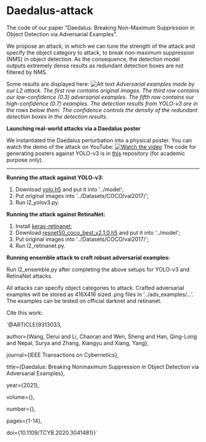 # Daedalus-attack
The code of our paper "Daedalus: Breaking Non-Maximum Suppression in Object Detection via Adversarial Examples".

We propose an attack, in which we can tune the strength of the attack and specify the object category to attack, to break non-maximum suppression (NMS) in object detection. As the consequence, the detection model outputs extremely dense results as redundant detection boxes are not filtered by NMS.

Some results are displayed here:
![Alt text](resources/l2attack.jpg)
*Adversarial examples made by our L2 attack. The first row contains original images. The third row contains our low-confidence (0.3) adversarial examples. The fifth row contains our high-confidence (0.7) examples. The detection results from YOLO-v3 are in the rows below them. The confidence controls the density of the redundant detection boxes in the detection results.*

**Launching real-world attacks via a Daedalus poster**

We instantiated the Daedalus perturbation into a physical poster. You can watch the demo of the attack on YouTube:
[![Watch the video](https://img.youtube.com/vi/U1LsTl8vufM/maxresdefault.jpg)](https://www.youtube.com/watch?v=U1LsTl8vufM)
The code for generating posters against YOLO-v3 is in [this](https://github.com/NeuralSec/Daedalus-physical) repository (for academic purpose only).

---

**Running the attack against YOLO-v3:**

1. Download [yolo.h5](https://1drv.ms/u/s!AqftEu9YAdEGidZ7vEm-4v4c2sV-Lw) and put it into '../model';
2. Put original images into '../Datasets/COCO/val2017/';
3. Run l2_yolov3.py.

**Running the attack against RetinaNet:**

1. Install [keras-retinanet](https://github.com/fizyr/keras-retinanet);
2. Download [resnet50_coco_best_v2.1.0.h5](https://drive.google.com/file/d/1N6Xg5SOW8Ic4hpC8PoIRvggcstx0HcXw/view?usp=sharing) and put it into '../model';
3. Put original images into '../Datasets/COCO/val2017/';
4. Run l2_retinanet.py.

**Running ensemble attack to craft robust adversarial examples:**

Run l2_ensemble.py after completing the above setups for YOLO-v3 and RetinaNet attacks.

All attacks can specify object categories to attack. Crafted adversarial examples will be stored as 416X416 sized .png files in '../adv_examples/...'. The examples can be tested on official darknet and retinanet.

Cite this work:

`@ARTICLE{9313033,
  
  author={Wang, Derui and Li, Chaoran and Wen, Sheng and Han, Qing-Long and Nepal, Surya and Zhang, Xiangyu and Xiang, Yang},
  
  journal={IEEE Transactions on Cybernetics}, 
  
  title={Daedalus: Breaking Nonmaximum Suppression in Object Detection via Adversarial Examples}, 
  
  year={2021},
  
  volume={},
  
  number={},
  
  pages={1-14},
  
  doi={10.1109/TCYB.2020.3041481}}`
